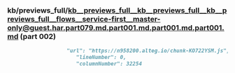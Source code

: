 ### kb/previews_full/kb__previews_full__kb__previews_full__kb__previews_full__flows__service-first__master-only@guest.har.part079.md.part001.md.part001.md.part001.md (part 002)

```md
                   "url": "https://n958200.alteg.io/chunk-KO722YSM.js",
                      "lineNumber": 0,
                      "columnNumber": 32254
```

```
